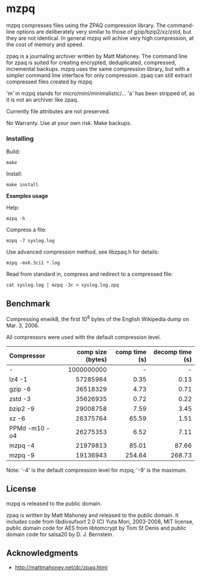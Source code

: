 # mzpq

mzpq compresses files using the ZPAQ compression library. The  command-line options are deliberately very similar to those of gzip/bzip2/xz/zstd, but they are not identical. In general mzpq will achive very high compression, at the cost of memory and speed.

zpaq is a journaling archiver written by Matt Mahoney. The command line for zpaq is suited for creating encrypted, deduplicated, compressed, incremental backups. mzpq uses the same compression library, but with a simpler command line interface for only compression. zpaq can still extract compressed files created by mzpq.

'm' in mzpq stands for micro/mini/minimalistic/... 'a' has been stripped of, as it is not an archiver like zpaq.

Currently file attributes are not preserved.

No Warranty. Use at your own risk. Make backups.


### Installing

Build:
```
make
```

Install:
```
make install
```


**Examples usage**

Help:
```
mzpq -h
```

Compress a file:
```
mzpq -7 syslog.log
```

Use advanced compression method, see libzpaq.h for details:
```
mzpq -mx6.3ci1 *.log
```

Read from standard in, compress and redirect to a compressed file:
```
cat syslog.log | mzpq -3c > syslog.log.zpq
```


## Benchmark

Compressing enwik8, the first 10<sup>8</sup> bytes of the English Wikipedia dump on Mar. 3, 2006.

All compressors were used with the default compression level.

| Compressor    | comp size (bytes) | comp time (s) | decomp time (s) |
|:--------------|------------------:|--------------:|----------------:|
| -             |        1000000000 |             - |               - |
| lz4 -1        |          57285984 |          0.35 |            0.13 |
| gzip -6       |          36518329 |          4.73 |            0.71 |
| zstd -3       |          35626935 |          0.72 |            0.22 |
| bzip2 -9      |          29008758 |          7.59 |            3.45 |
| xz -6         |          26375764 |         65.59 |            1.51 |
| PPMd -m10 -o4 |          26275353 |          6.52 |            7.11 |
| mzpq -4       |          21979813 |         85.01 |           87.66 |
| mzpq -9       |          19136943 |        254.64 |          268.73 |

Note: '-4' is the default compression level for mzpq, '-9' is the maximum.


## License

mzpq is released to the public domain.

zpaq is written by Matt Mahoney and released to the public domain. It includes code from libdivsufsort 2.0 (C) Yuta Mori, 2003-2008, MIT license, public domain code for AES from libtomcrypt by Tom St Denis and public domain code for salsa20 by D. J. Bernstein. 


## Acknowledgments

* http://mattmahoney.net/dc/zpaq.html
